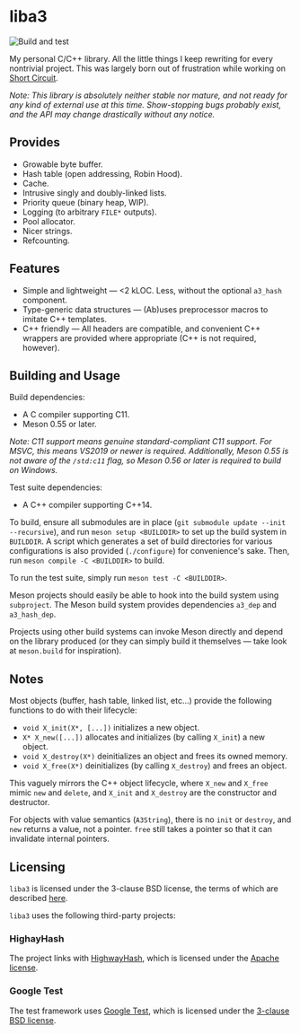 # liba3

![Build and test](https://github.com/3541/liba3/workflows/Build%20and%20test/badge.svg)

My personal C/C++ library. All the little things I keep rewriting for every nontrivial project. This
was largely born out of frustration while working on [Short
Circuit](https://github.com/3541/short-circuit).

_Note: This library is absolutely neither stable nor mature, and not ready for any kind of external
use at this time. Show-stopping bugs probably exist, and the API may change drastically without any
notice._

## Provides
- Growable byte buffer.
- Hash table (open addressing, Robin Hood).
- Cache.
- Intrusive singly and doubly-linked lists.
- Priority queue (binary heap, WIP).
- Logging (to arbitrary `FILE*` outputs).
- Pool allocator.
- Nicer strings.
- Refcounting.

## Features
- Simple and lightweight — <2 kLOC. Less, without the optional `a3_hash` component.
- Type-generic data structures — (Ab)uses preprocessor macros to imitate C++ templates.
- C++ friendly — All headers are compatible, and convenient C++ wrappers are provided where
  appropriate (C++ is not required, however).

## Building and Usage
Build dependencies:
- A C compiler supporting C11.
- Meson 0.55 or later.

_Note: C11 support means genuine standard-compliant C11 support. For MSVC, this means VS2019 or
newer is required. Additionally, Meson 0.55 is not aware of the `/std:c11` flag, so Meson 0.56 or
later is required to build on Windows._

Test suite dependencies:
- A C++ compiler supporting C++14.

To build, ensure all submodules are in place (`git submodule update --init --recursive`), and run
`meson setup <BUILDDIR>` to set up the build system in `BUILDDIR`. A script which generates a set
of build directories for various configurations is also provided (`./configure`) for convenience's
sake. Then, run `meson compile -C <BUILDDIR>` to build.

To run the test suite, simply run `meson test -C <BUILDDIR>`.

Meson projects should easily be able to hook into the build system using `subproject`. The Meson
build system provides dependencies `a3_dep` and `a3_hash_dep`.

Projects using other build systems can invoke Meson directly and depend on the library produced (or
they can simply build it themselves — take look at `meson.build` for inspiration).


## Notes
Most objects (buffer, hash table, linked list, etc...) provide the following functions to do with their lifecycle:

- `void X_init(X*, [...])` initializes a new object.
- `X* X_new([...])` allocates and initializes (by calling `X_init`) a new object.
- `void X_destroy(X*)` deinitializes an object and frees its owned memory.
- `void X_free(X*)` deinitializes (by calling `X_destroy`) and frees an object.

This vaguely mirrors the C++ object lifecycle, where `X_new` and `X_free` mimic `new` and `delete`, and `X_init` and `X_destroy` are the constructor and destructor.

For objects with value semantics (`A3String`), there is no `init` or `destroy`, and `new` returns a
value, not a pointer. `free` still takes a pointer so that it can invalidate internal pointers.

## Licensing

`liba3` is licensed under the 3-clause BSD license, the terms of which are
described [here](https://github.com/3541/liba3/blob/trunk/LICENSE).

`liba3` uses the following third-party projects:

### HighayHash
The project links with [HighwayHash](https://github.com/google/highwayhash),
which is licensed under the [Apache
license](https://github.com/google/highwayhash/blob/master/LICENSE).

### Google Test
The test framework uses [Google Test](https://github.com/google/googletest),
which is licensed under the [3-clause BSD
license](https://github.com/google/googletest/blob/master/LICENSE).
